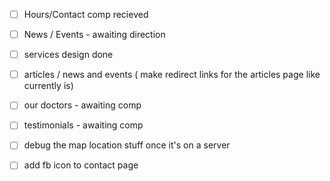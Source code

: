 
- [ ] Hours/Contact comp recieved
- [ ] News / Events - awaiting direction
- [ ] services design done
- [ ] articles / news and events ( make redirect links for the articles page like currently is)
- [ ] our doctors - awaiting comp
- [ ] testimonials - awaiting comp

- [ ] debug the map location stuff once it's on a server
- [ ] add fb icon to contact page